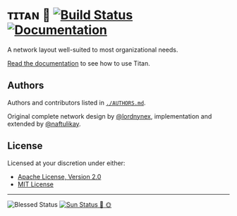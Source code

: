 # ᴛɪᴛᴀɴ :rocket: [![Build Status][travis.svg]][travis] [![Documentation][docs.svg]][docs]

A network layout well-suited to most organizational needs.

[Read the documentation][docs] to see how to use Titan.

## Authors

Authors and contributors listed in [`./AUTHORS.md`][authors].

Original complete network design by [@lordnynex][lordnynex], implementation and extended by [@naftulikay][naftulikay].

## License

Licensed at your discretion under either:

 * [Apache License, Version 2.0](./LICENSE-APACHE)
 * [MIT License](./LICENSE-MIT)

---

![Blessed Status][blessed.svg] [![Sun Status][sun.svg] :raised_hands: :sun_with_face:][sun]

 [authors]: AUTHORS.md
 [blessed.svg]: site/naftuli-blessed.svg
 [docs]: https://titan.readthedocs.io/en/latest/?badge=latest
 [docs.svg]: https://readthedocs.org/projects/titan/badge/?version=latest
 [lordnynex]: https://github.com/lordnynex
 [naftulikay]: https://github.com/naftulikay
 [sun.svg]: site/sun-praised.svg
 [sun]: https://imgur.com/a/xjLKd
 [travis.svg]: https://travis-ci.org/naftulikay/titan.svg
 [travis]: https://travis-ci.org/naftulikay/titan
